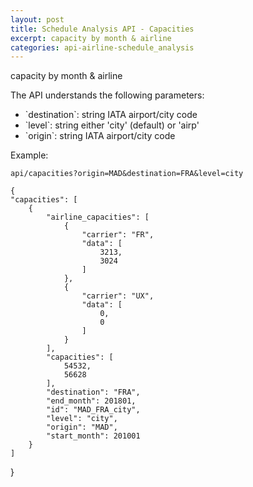 ```yaml
---
layout: post
title: Schedule Analysis API - Capacities
excerpt: capacity by month & airline
categories: api-airline-schedule_analysis
---
```


capacity by month & airline

The API understands the following parameters:
<ul>
<li>`destination`: string IATA airport/city code</li>
<li>`level`: string either 'city' (default) or 'airp'</li>
<li>`origin`: string IATA airport/city code</li>
</ul>

Example:

    api/capacities?origin=MAD&destination=FRA&level=city

    {
    "capacities": [
        {
            "airline_capacities": [
                {
                    "carrier": "FR", 
                    "data": [
                        3213, 
                        3024
                    ]
                }, 
                {
                    "carrier": "UX", 
                    "data": [
                        0, 
                        0
                    ]
                }
            ], 
            "capacities": [
                54532, 
                56628
            ], 
            "destination": "FRA", 
            "end_month": 201801, 
            "id": "MAD_FRA_city", 
            "level": "city", 
            "origin": "MAD", 
            "start_month": 201001
        }
    ]
}
